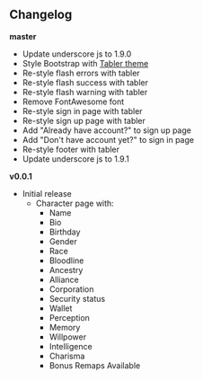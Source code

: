 ## Changelog

**master**

* Update underscore js to 1.9.0
* Style Bootstrap with [Tabler theme](https://github.com/tabler/tabler)
* Re-style flash errors with tabler
* Re-style flash success with tabler
* Re-style flash warning with tabler
* Remove FontAwesome font
* Re-style sign in page with tabler
* Re-style sign up page with tabler
* Add "Already have account?" to sign up page
* Add "Don't have account yet?" to sign in page
* Re-style footer with tabler
* Update underscore js to 1.9.1

**v0.0.1**

* Initial release
  * Character page with:
    * Name
    * Bio
    * Birthday
    * Gender
    * Race
    * Bloodline
    * Ancestry
    * Alliance
    * Corporation
    * Security status
    * Wallet
    * Perception
    * Memory
    * Willpower
    * Intelligence
    * Charisma
    * Bonus Remaps Available

